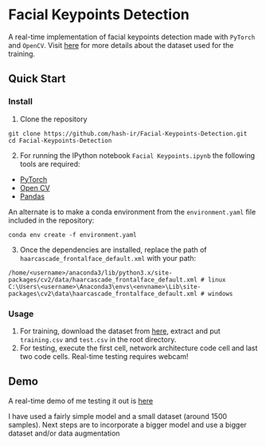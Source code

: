 # Facial Keypoints Detection

A real-time implementation of facial keypoints detection made with `PyTorch` and `OpenCV`. Visit [here](https://www.kaggle.com/c/facial-keypoints-detection/) for more details about the dataset used for the training. 

## Quick Start
### Install
1. Clone the repository
```
git clone https://github.com/hash-ir/Facial-Keypoints-Detection.git
cd Facial-Keypoints-Detection
```
2. For running the IPython notebook `Facial Keypoints.ipynb` the following tools are required:
* [PyTorch](https://pytorch.org/get-started/locally/)
* [Open CV](https://pypi.org/project/opencv-python/)
* [Pandas](https://pandas.pydata.org/pandas-docs/stable/install.html)

An alternate is to make a conda environment from the `environment.yaml` file included in the repository:
```
conda env create -f environment.yaml
```
3. Once the dependencies are installed, replace the path of `haarcascade_frontalface_default.xml` with your path:
```
/home/<username>/anaconda3/lib/python3.x/site-packages/cv2/data/haarcascade_frontalface_default.xml # linux
C:\Users\<username>\Anaconda3\envs\<envname>\Lib\site-packages\cv2\data\haarcascade_frontalface_default.xml # windows
```

### Usage
1. For training, download the dataset from [here](https://www.kaggle.com/c/facial-keypoints-detection/data), extract and put `training.csv` and `test.csv` in the root directory.
2. For testing, execute the first cell, network architecture code cell and last two code cells. Real-time testing requires webcam!

## Demo
A real-time demo of me testing it out is [here](https://drive.google.com/open?id=1gb2E10oJCGY6gujHmmworcl8Pqvfor2k)

I have used a fairly simple model and a small dataset (around 1500 samples). Next steps are to incorporate a bigger model and use a bigger dataset and/or data augmentation
